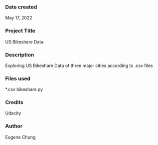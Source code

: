 
### Date created
May 17, 2022

### Project Title
US Bikeshare Data

### Description
Exploring US Bikeshare Data of three major cities according to .csv files

### Files used
*.csv
bikeshare.py

### Credits
Udacity

### Author
Eugene Chung
